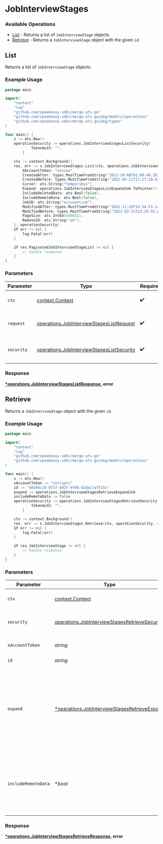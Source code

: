 # JobInterviewStages

### Available Operations

* [List](#list) - Returns a list of `JobInterviewStage` objects.
* [Retrieve](#retrieve) - Returns a `JobInterviewStage` object with the given `id`.

## List

Returns a list of `JobInterviewStage` objects.

### Example Usage

```go
package main

import(
	"context"
	"log"
	"github.com/speakeasy-sdks/merge-ats-go"
	"github.com/speakeasy-sdks/merge-ats-go/pkg/models/operations"
	"github.com/speakeasy-sdks/merge-ats-go/pkg/types"
)

func main() {
    s := ats.New()
    operationSecurity := operations.JobInterviewStagesListSecurity{
            TokenAuth: "",
        }

    ctx := context.Background()
    res, err := s.JobInterviewStages.List(ctx, operations.JobInterviewStagesListRequest{
        XAccountToken: "minima",
        CreatedAfter: types.MustTimeFromString("2022-10-08T01:09:40.281Z"),
        CreatedBefore: types.MustTimeFromString("2022-05-21T17:17:20.623Z"),
        Cursor: ats.String("temporibus"),
        Expand: operations.JobInterviewStagesListExpandJob.ToPointer(),
        IncludeDeletedData: ats.Bool(false),
        IncludeRemoteData: ats.Bool(false),
        JobID: ats.String("accusantium"),
        ModifiedAfter: types.MustTimeFromString("2022-12-20T14:34:53.149Z"),
        ModifiedBefore: types.MustTimeFromString("2022-02-21T23:29:55.837Z"),
        PageSize: ats.Int64(649832),
        RemoteID: ats.String("ab"),
    }, operationSecurity)
    if err != nil {
        log.Fatal(err)
    }

    if res.PaginatedJobInterviewStageList != nil {
        // handle response
    }
}
```

### Parameters

| Parameter                                                                                              | Type                                                                                                   | Required                                                                                               | Description                                                                                            |
| ------------------------------------------------------------------------------------------------------ | ------------------------------------------------------------------------------------------------------ | ------------------------------------------------------------------------------------------------------ | ------------------------------------------------------------------------------------------------------ |
| `ctx`                                                                                                  | [context.Context](https://pkg.go.dev/context#Context)                                                  | :heavy_check_mark:                                                                                     | The context to use for the request.                                                                    |
| `request`                                                                                              | [operations.JobInterviewStagesListRequest](../../models/operations/jobinterviewstageslistrequest.md)   | :heavy_check_mark:                                                                                     | The request object to use for the request.                                                             |
| `security`                                                                                             | [operations.JobInterviewStagesListSecurity](../../models/operations/jobinterviewstageslistsecurity.md) | :heavy_check_mark:                                                                                     | The security requirements to use for the request.                                                      |


### Response

**[*operations.JobInterviewStagesListResponse](../../models/operations/jobinterviewstageslistresponse.md), error**


## Retrieve

Returns a `JobInterviewStage` object with the given `id`.

### Example Usage

```go
package main

import(
	"context"
	"log"
	"github.com/speakeasy-sdks/merge-ats-go"
	"github.com/speakeasy-sdks/merge-ats-go/pkg/models/operations"
)

func main() {
    s := ats.New()
    xAccountToken := "corrupti"
    id := "40394c26-071f-493f-9f06-42dac7af515c"
    expand := operations.JobInterviewStagesRetrieveExpandJob
    includeRemoteData := false
    operationSecurity := operations.JobInterviewStagesRetrieveSecurity{
            TokenAuth: "",
        }

    ctx := context.Background()
    res, err := s.JobInterviewStages.Retrieve(ctx, operationSecurity, xAccountToken, id, expand, includeRemoteData)
    if err != nil {
        log.Fatal(err)
    }

    if res.JobInterviewStage != nil {
        // handle response
    }
}
```

### Parameters

| Parameter                                                                                                              | Type                                                                                                                   | Required                                                                                                               | Description                                                                                                            |
| ---------------------------------------------------------------------------------------------------------------------- | ---------------------------------------------------------------------------------------------------------------------- | ---------------------------------------------------------------------------------------------------------------------- | ---------------------------------------------------------------------------------------------------------------------- |
| `ctx`                                                                                                                  | [context.Context](https://pkg.go.dev/context#Context)                                                                  | :heavy_check_mark:                                                                                                     | The context to use for the request.                                                                                    |
| `security`                                                                                                             | [operations.JobInterviewStagesRetrieveSecurity](../../models/operations/jobinterviewstagesretrievesecurity.md)         | :heavy_check_mark:                                                                                                     | The security requirements to use for the request.                                                                      |
| `xAccountToken`                                                                                                        | *string*                                                                                                               | :heavy_check_mark:                                                                                                     | Token identifying the end user.                                                                                        |
| `id`                                                                                                                   | *string*                                                                                                               | :heavy_check_mark:                                                                                                     | N/A                                                                                                                    |
| `expand`                                                                                                               | [*operations.JobInterviewStagesRetrieveExpand](../../models/operations/jobinterviewstagesretrieveexpand.md)            | :heavy_minus_sign:                                                                                                     | Which relations should be returned in expanded form. Multiple relation names should be comma separated without spaces. |
| `includeRemoteData`                                                                                                    | **bool*                                                                                                                | :heavy_minus_sign:                                                                                                     | Whether to include the original data Merge fetched from the third-party to produce these models.                       |


### Response

**[*operations.JobInterviewStagesRetrieveResponse](../../models/operations/jobinterviewstagesretrieveresponse.md), error**

